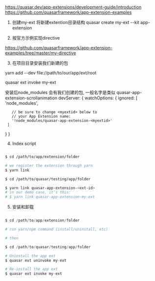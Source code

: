 
https://quasar.dev/app-extensions/development-guide/introduction
https://github.com/quasarframework/app-extension-examples

1. 创建my-ext 将新建extention目录结构
quasar create my-ext --kit app-extension

2. 按官方示例实现directive

https://github.com/quasarframework/app-extension-examples/tree/master/my-directive

3. 在项目目录安装我们新建的包

 yarn add --dev file://path/to/our/app/ext/root
 
 quasar ext invoke my-ext
 
 
 安装后node_modules 会有我们创建的包, 一般名字是类似 quasar-app-extension-scrollanimation
 devServer: {
   watchOptions: {
     ignored: [
       'node_modules',
 
       // be sure to change <myextid> below to
       // your App Extension name:
       '!node_modules/quasar-app-extension-<myextid>'
     ]
   }
 }
 
 
 4. Index script
 
 ```bash

$ cd /path/to/app/extension/folder

# we register the extension through yarn
$ yarn link

$ cd /path/to/quasar/testing/app/folder

$ yarn link quasar-app-extension-<ext-id>
# in our demo case, it's this:
# $ yarn link quasar-app-extension-my-ext
```
5. 安装和卸载

```s

$ cd /path/to/app/extension/folder

# run yarn/npm command (install/uninstall, etc)

# then

$ cd /path/to/quasar/testing/app/folder

# Uninstall the app ext
$ quasar ext uninvoke my-ext

# Re-install the app ext
$ quasar ext invoke my-ext
```
